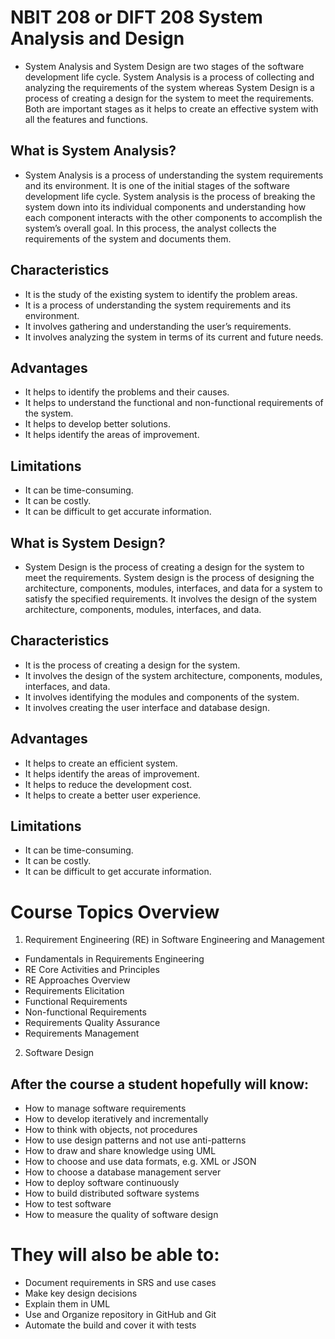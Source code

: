 # NBIT 208 or DIFT 208 System Analysis and Design

* System Analysis and System Design are two stages of the software development life cycle. System Analysis is a process of collecting and analyzing the requirements of the system whereas System Design is a process of creating a design for the system to meet the requirements. Both are important stages as it helps to create an effective system with all the features and functions.

## What is System Analysis?
* System Analysis is a process of understanding the system requirements and its environment. It is one of the initial stages of the software development life cycle. System analysis is the process of breaking the system down into its individual components and understanding how each component interacts with the other components to accomplish the system’s overall goal. In this process, the analyst collects the requirements of the system and documents them.

## Characteristics 

* It is the study of the existing system to identify the problem areas.
* It is a process of understanding the system requirements and its environment.
* It involves gathering and understanding the user’s requirements.
* It involves analyzing the system in terms of its current and future needs.

## Advantages

* It helps to identify the problems and their causes.
* It helps to understand the functional and non-functional requirements of the system.
* It helps to develop better solutions.
* It helps identify the areas of improvement.

## Limitations

* It can be time-consuming.
* It can be costly.
* It can be difficult to get accurate information.

## What is System Design?
* System Design is the process of creating a design for the system to meet the requirements. System design is the process of designing the architecture, components, modules, interfaces, and data for a system to satisfy the specified requirements. It involves the design of the system architecture, components, modules, interfaces, and data.

## Characteristics

* It is the process of creating a design for the system.
* It involves the design of the system architecture, components, modules, interfaces, and data.
* It involves identifying the modules and components of the system.
* It involves creating the user interface and database design.

## Advantages

* It helps to create an efficient system.
* It helps identify the areas of improvement.
* It helps to reduce the development cost.
* It helps to create a better user experience.

## Limitations

* It can be time-consuming.
* It can be costly.
* It can be difficult to get accurate information.


# Course Topics Overview
1. Requirement Engineering (RE) in Software Engineering and Management
* Fundamentals in Requirements Engineering
* RE Core Activities and Principles
* RE Approaches Overview
* Requirements Elicitation
* Functional Requirements
* Non-functional Requirements
* Requirements Quality Assurance
* Requirements Management
  
2. Software Design  






## After the course a student hopefully will know:
* How to manage software requirements
* How to develop iteratively and incrementally
* How to think with objects, not procedures
* How to use design patterns and not use anti-patterns
* How to draw and share knowledge using UML
* How to choose and use data formats, e.g. XML or JSON
* How to choose a database management server
* How to deploy software continuously
* How to build distributed software systems
* How to test software
* How to measure the quality of software design

# They will also be able to:
* Document requirements in SRS and use cases
* Make key design decisions
* Explain them in UML
* Use and Organize repository in GitHub and Git
* Automate the build and cover it with tests